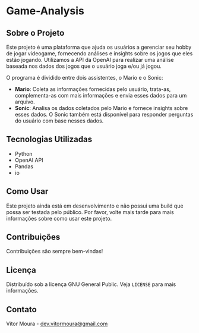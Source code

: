 # Game-Analysis

## Sobre o Projeto

Este projeto é uma plataforma que ajuda os usuários a gerenciar seu hobby de jogar videogame, fornecendo análises e insights sobre os jogos que eles estão jogando. Utilizamos a API da OpenAI para realizar uma análise baseada nos dados dos jogos que o usuário joga e/ou já jogou.

O programa é dividido entre dois assistentes, o Mario e o Sonic:

- **Mario**: Coleta as informações fornecidas pelo usuário, trata-as, complementa-as com mais informações e envia esses dados para um arquivo.
- **Sonic**: Analisa os dados coletados pelo Mario e fornece insights sobre esses dados. O Sonic também está disponível para responder perguntas do usuário com base nesses dados.

## Tecnologias Utilizadas

- Python
- OpenAI API
- Pandas
- io

## Como Usar

Este projeto ainda está em desenvolvimento e não possui uma build que possa ser testada pelo público. Por favor, volte mais tarde para mais informações sobre como usar este projeto.

## Contribuições

Contribuições são sempre bem-vindas!

## Licença

Distribuído sob a licença GNU General Public. Veja `LICENSE` para mais informações.

## Contato

Vítor Moura - dev.vitormoura@gmail.com
